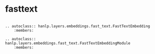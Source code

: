 # fasttext

```{eval-rst}

.. autoclass:: hanlp.layers.embeddings.fast_text.FastTextEmbedding
	:members:

.. autoclass:: hanlp.layers.embeddings.fast_text.FastTextEmbeddingModule
	:members:

```

